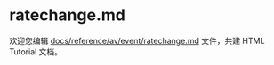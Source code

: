 ratechange.md
===

欢迎您编辑 <a target="__blank" href="https://github.com/jaywcjlove/html-tutorial/blob/main/docs/reference/av/event/ratechange.md">docs/reference/av/event/ratechange.md</a> 文件，共建 HTML Tutorial 文档。
